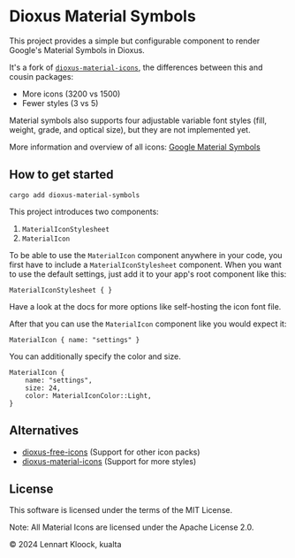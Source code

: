 # Dioxus Material Symbols

This project provides a simple but configurable component to render Google's Material Symbols in Dioxus.

It's a fork of [`dioxus-material-icons`](https://github.com/lennartkloock/dioxus-material-icons), the differences between this and cousin packages:
- More icons (3200 vs 1500)
- Fewer styles (3 vs 5)

Material symbols also supports four adjustable variable font styles (fill, weight, grade, and optical size), but they are not implemented yet.

More information and overview of all icons: [Google Material Symbols](https://fonts.google.com/icons) 

## How to get started

`cargo add dioxus-material-symbols`

This project introduces two components:

1. `MaterialIconStylesheet`
2. `MaterialIcon`

To be able to use the `MaterialIcon` component anywhere in your code, you first have to include
a `MaterialIconStylesheet` component. When you want to use the default settings, just add it to your app's root
component like this:

```
MaterialIconStylesheet { }
```

Have a look at the docs for more options like self-hosting the icon font file.

After that you can use the `MaterialIcon` component like you would expect it:

```
MaterialIcon { name: "settings" }
```

You can additionally specify the color and size.

```
MaterialIcon {
    name: "settings",
    size: 24,
    color: MaterialIconColor::Light,
}
```

## Alternatives

- [dioxus-free-icons](https://crates.io/crates/dioxus-free-icons) (Support for other icon packs)
- [dioxus-material-icons](https://crates.io/crates/dioxus-material-icons) (Support for more styles)

## License

This software is licensed under the terms of the MIT License.

Note: All Material Icons are licensed under the Apache License 2.0.

&copy; 2024 Lennart Kloock, kualta
